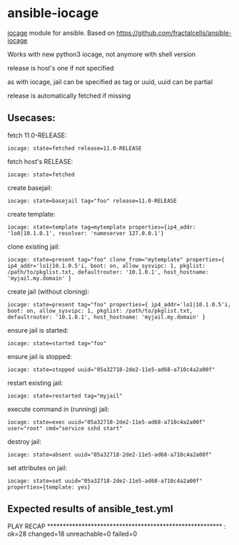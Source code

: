 ansible-iocage
==============

[iocage](https://github.com/iocage/iocage) module for ansible. Based on https://github.com/fractalcells/ansible-iocage

Works with new python3 iocage, not anymore with shell version

release is host's one if not specified

as with iocage, jail can be specified as tag or uuid, uuid can be partial

release is automatically fetched if missing

Usecases:
---------

fetch 11.0-RELEASE:
```
iocage: state=fetched release=11.0-RELEASE
```

fetch host's RELEASE:
```
iocage: state=fetched
```
create basejail:
```
iocage: state=basejail tag="foo" release=11.0-RELEASE
```

create template:
```
iocage: state=template tag=mytemplate properties={ip4_addr: 'lo0|10.1.0.1', resolver: 'nameserver 127.0.0.1'}
```

clone existing jail:
```
iocage: state=present tag="foo" clone_from="mytemplate" properties={ ip4_addr='lo1|10.1.0.5'i, boot: on, allow_sysvipc: 1, pkglist: /path/to/pkglist.txt, defaultrouter: '10.1.0.1', host_hostname: 'myjail.my.domain' }
```

create jail (without cloning):
```
iocage: state=present tag="foo" properties={ ip4_addr='lo1|10.1.0.5'i, boot: on, allow_sysvipc: 1, pkglist: /path/to/pkglist.txt, defaultrouter: '10.1.0.1', host_hostname: 'myjail.my.domain' }
```

ensure jail is started:
```
iocage: state=started tag="foo"
```

ensure jail is stopped:
```
iocage: state=stopped uuid="05a32718-2de2-11e5-ad68-a710c4a2a00f" 
```

restart existing jail:
```
iocage: state=restarted tag="myjail"
```

execute command in (running) jail:
```
iocage: state=exec uuid="05a32718-2de2-11e5-ad68-a710c4a2a00f" user="root" cmd="service sshd start"
```

destroy jail:
```
iocage: state=absent uuid="05a32718-2de2-11e5-ad68-a710c4a2a00f"
```

set attributes on jail:
```
iocage: state=set uuid="05a32718-2de2-11e5-ad68-a710c4a2a00f" properties={template: yes}
```

Expected results of ansible\_test.yml
-------------------------------------

PLAY RECAP ********************************************************
<host>             : ok=28   changed=18   unreachable=0    failed=0 
